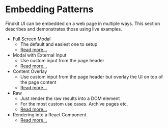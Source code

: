 # Embedding Patterns

Findkit UI can be embedded on a web page in multiple ways. This section
describes and demonstrates those using live examples.

- Full Screen Modal
  - The default and easiest one to setup
  - [Read more...](fullscreen)
- Modal with External Input
  - Use custom input from the page header
  - [Read more...](external-input)
- Content Overlay
  - Use custom input from the page header but overlay the UI on top of the page content
  - [Read more...](content-overlay)
- Raw
  - Just render the raw results into a DOM element
  - For the most custom use cases. Archive pages etc.
  - [Read more...](raw)
- Rendering into a React Component
  - [Read more...](react)
